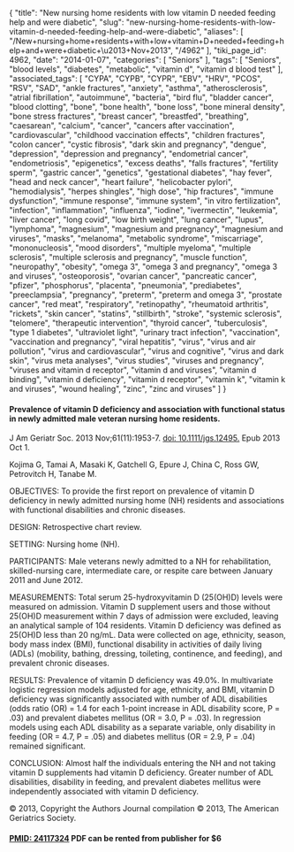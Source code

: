 {
    "title": "New nursing home residents with low vitamin D needed feeding help and were diabetic",
    "slug": "new-nursing-home-residents-with-low-vitamin-d-needed-feeding-help-and-were-diabetic",
    "aliases": [
        "/New+nursing+home+residents+with+low+vitamin+D+needed+feeding+help+and+were+diabetic+\u2013+Nov+2013",
        "/4962"
    ],
    "tiki_page_id": 4962,
    "date": "2014-01-07",
    "categories": [
        "Seniors"
    ],
    "tags": [
        "Seniors",
        "blood levels",
        "diabetes",
        "metabolic",
        "vitamin d",
        "vitamin d blood test"
    ],
    "associated_tags": [
        "CYPA",
        "CYPB",
        "CYPR",
        "EBV",
        "HRV",
        "PCOS",
        "RSV",
        "SAD",
        "ankle fractures",
        "anxiety",
        "asthma",
        "atherosclerosis",
        "atrial fibrillation",
        "autoimmune",
        "bacteria",
        "bird flu",
        "bladder cancer",
        "blood clotting",
        "bone",
        "bone health",
        "bone loss",
        "bone mineral density",
        "bone stress fractures",
        "breast cancer",
        "breastfed",
        "breathing",
        "caesarean",
        "calcium",
        "cancer",
        "cancers after vaccination",
        "cardiovascular",
        "childhood vaccination effects",
        "children fractures",
        "colon cancer",
        "cystic fibrosis",
        "dark skin and pregnancy",
        "dengue",
        "depression",
        "depression and pregnancy",
        "endometrial cancer",
        "endometriosis",
        "epigenetics",
        "excess deaths",
        "falls fractures",
        "fertility sperm",
        "gastric cancer",
        "genetics",
        "gestational diabetes",
        "hay fever",
        "head and neck cancer",
        "heart failure",
        "helicobacter pylori",
        "hemodialysis",
        "herpes shingles",
        "high dose",
        "hip fractures",
        "immune dysfunction",
        "immune response",
        "immune system",
        "in vitro fertilization",
        "infection",
        "inflammation",
        "influenza",
        "iodine",
        "ivermectin",
        "leukemia",
        "liver cancer",
        "long covid",
        "low birth weight",
        "lung cancer",
        "lupus",
        "lymphoma",
        "magnesium",
        "magnesium and pregnancy",
        "magnesium and viruses",
        "masks",
        "melanoma",
        "metabolic syndrome",
        "miscarriage",
        "mononucleosis",
        "mood disorders",
        "multiple myeloma",
        "multiple sclerosis",
        "multiple sclerosis and pregnancy",
        "muscle function",
        "neuropathy",
        "obesity",
        "omega 3",
        "omega 3 and pregnancy",
        "omega 3 and viruses",
        "osteoporosis",
        "ovarian cancer",
        "pancreatic cancer",
        "pfizer",
        "phosphorus",
        "placenta",
        "pneumonia",
        "prediabetes",
        "preeclampsia",
        "pregnancy",
        "preterm",
        "preterm and omega 3",
        "prostate cancer",
        "red meat",
        "respiratory",
        "retinopathy",
        "rheumatoid arthritis",
        "rickets",
        "skin cancer",
        "statins",
        "stillbirth",
        "stroke",
        "systemic sclerosis",
        "telomere",
        "therapeutic intervention",
        "thyroid cancer",
        "tuberculosis",
        "type 1 diabetes",
        "ultraviolet light",
        "urinary tract infection",
        "vaccination",
        "vaccination and pregnancy",
        "viral hepatitis",
        "virus",
        "virus and air pollution",
        "virus and cardiovascular",
        "virus and cognitive",
        "virus and dark skin",
        "virus meta analyses",
        "virus studies",
        "viruses and pregnancy",
        "viruses and vitamin d receptor",
        "vitamin d and viruses",
        "vitamin d binding",
        "vitamin d deficiency",
        "vitamin d receptor",
        "vitamin k",
        "vitamin k and viruses",
        "wound healing",
        "zinc",
        "zinc and viruses"
    ]
}


#### Prevalence of vitamin D deficiency and association with functional status in newly admitted male veteran nursing home residents.

J Am Geriatr Soc. 2013 Nov;61(11):1953-7. [doi: 10.1111/jgs.12495.](https://doi.org/10.1111/jgs.12495.) Epub 2013 Oct 1.

Kojima G, Tamai A, Masaki K, Gatchell G, Epure J, China C, Ross GW, Petrovitch H, Tanabe M.

OBJECTIVES: To provide the first report on prevalence of vitamin D deficiency in newly admitted nursing home (NH) residents and associations with functional disabilities and chronic diseases.

DESIGN: Retrospective chart review.

SETTING: Nursing home (NH).

PARTICIPANTS: Male veterans newly admitted to a NH for rehabilitation, skilled-nursing care, intermediate care, or respite care between January 2011 and June 2012.

MEASUREMENTS: Total serum 25-hydroxyvitamin D (25(OH)D) levels were measured on admission. Vitamin D supplement users and those without 25(OH)D measurement within 7 days of admission were excluded, leaving an analytical sample of 104 residents. Vitamin D deficiency was defined as 25(OH)D less than 20 ng/mL. Data were collected on age, ethnicity, season, body mass index (BMI), functional disability in activities of daily living (ADLs) (mobility, bathing, dressing, toileting, continence, and feeding), and prevalent chronic diseases.

RESULTS: Prevalence of vitamin D deficiency was 49.0%. In multivariate logistic regression models adjusted for age, ethnicity, and BMI, vitamin D deficiency was significantly associated with number of ADL disabilities (odds ratio (OR) = 1.4 for each 1-point increase in ADL disability score, P = .03) and prevalent diabetes mellitus (OR = 3.0, P = .03). In regression models using each ADL disability as a separate variable, only disability in feeding (OR = 4.7, P = .05) and diabetes mellitus (OR = 2.9, P = .04) remained significant.

CONCLUSION: Almost half the individuals entering the NH and not taking vitamin D supplements had vitamin D deficiency. Greater number of ADL disabilities, disability in feeding, and prevalent diabetes mellitus were independently associated with vitamin D deficiency.

© 2013, Copyright the Authors Journal compilation © 2013, The American Geriatrics Society.

#### [PMID:    24117324](http://onlinelibrary.wiley.com/doi/10.1111/jgs.12495/abstract%20) PDF can be rented from publisher for $6